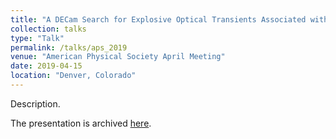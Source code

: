 ```yaml
---
title: "A DECam Search for Explosive Optical Transients Associated with IceCube Neutrino Alerts"
collection: talks
type: "Talk"
permalink: /talks/aps_2019
venue: "American Physical Society April Meeting"
date: 2019-04-15
location: "Denver, Colorado"
---
```


Description.

The presentation is archived [here](http://meetings.aps.org/Meeting/APR19/Session/Q09.4).
